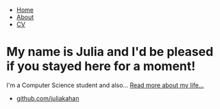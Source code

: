 <!DOCTYPE html>
<html>
	<head>
		<title>Julia Kahan</title>
		<!-- link to main stylesheet -->
		<link rel="stylesheet" type="text/css" href="/css/main.css">
	</head>
	<body>
		<nav>
    		<ul>
        		<li><a href="/">Home</a></li>
	        	<li><a href="/about">About</a></li>
        		<li><a href="/cv">CV</a></li>
    		</ul>
		</nav>
		<div class="container">
    		<div class="blurb">
        		<h1>My name is Julia and I'd be pleased if you stayed here for a moment!</h1>
				<p>I'm a Computer Science student and also... <a href="/about">Read more about my life...</a></p>
    		</div><!-- /.blurb -->
		</div><!-- /.container -->
		<footer>
    		<ul>
        		<li><a href="https://github.com/juliakahan">github.com/juliakahan</a></li>
			</ul>
		</footer>
	</body>
</html>

